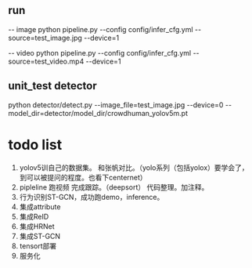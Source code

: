## run
-- image
python pipeline.py --config config/infer_cfg.yml --source=test_image.jpg --device=1 


-- video
python pipeline.py --config config/infer_cfg.yml --source=test_video.mp4 --device=1 
## unit_test  detector
python detector/detect.py --image_file=test_image.jpg --device=0 --model_dir=detector/model_dir/crowdhuman_yolov5m.pt




# todo list
1. yolov5训自己的数据集。 和张帆对比。（yolo系列（包括yolox）要学会了，到可以被提问的程度。也看下centernet）
2. pipleline 跑视频 完成跟踪。（deepsort） 代码整理。加注释。
3. 行为识别ST-GCN，成功跑demo，inference。
4. 集成attribute
5. 集成ReID
6. 集成HRNet
7. 集成ST-GCN
8. tensort部署
9. 服务化